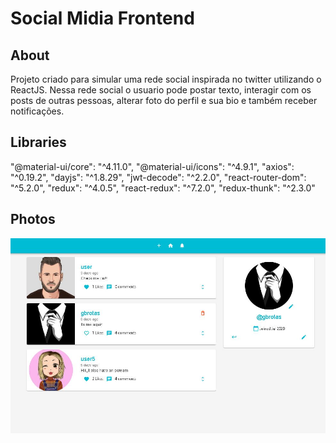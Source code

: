 # Social Midia Frontend

## About
  Projeto criado para simular uma rede social inspirada no twitter utilizando o ReactJS. Nessa rede social o usuario pode postar texto, interagir com os posts de outras pessoas, alterar foto do perfil e sua bio e também receber notificações. 
  
## Libraries
  "@material-ui/core": "^4.11.0",
  "@material-ui/icons": "^4.9.1",
  "axios": "^0.19.2",
  "dayjs": "^1.8.29",
  "jwt-decode": "^2.2.0",
  "react-router-dom": "^5.2.0",
  "redux": "^4.0.5",
  "react-redux": "^7.2.0",
  "redux-thunk": "^2.3.0"
  
## Photos

<img src="src/images/home.JPG" alt="drawing" width="700px"/>



